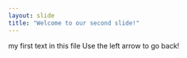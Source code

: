 ```yaml
---
layout: slide
title: "Welcome to our second slide!"
---
```

my first text in this file 
Use the left arrow to go back!
